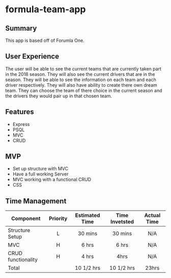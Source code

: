 # formula-team-app

## Summary

This app is based off of Forumla One. 

## User Experience

The user will be able to see the current teams that are currently taken part in the 2018 season. They will also see the current drivers that are in the season. They will be able to see the information on each team and each driver respectively. They will also have ability to create there own dream team. They can choose the team of there choice in the current season and the drivers they would pair up in that chosen team. 

## Features

- Express
- PSQL
- MVC
- CRUD

## MVP

- Set up structure with MVC
- Have a full working Server
- MVC working with a functional CRUD
- CSS


## Time Management
| Component | Priority | Estimated Time | Time Invetsted | Actual Time |
| --- | :---: |  :---: | :---: | :---: |
| Structure Setup | L | 30 mins| 30 mins | N/A |
| MVC | H | 6 hrs| 6 hrs | N/A |
| CRUD functionality | H | 4 hrs| 4hrs | N/A |
| Total |  | 10 1/2 hrs| 10 1/2 hrs | 23hrs |


